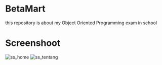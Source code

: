 # BetaMart
this repository is about my Object Oriented Programming exam in school

# Screenshoot
![ss_home](https://user-images.githubusercontent.com/53173495/139687136-8f1356fa-07c4-4997-9a72-ff35614a62b1.PNG)
![ss_tentang](https://user-images.githubusercontent.com/53173495/139687192-d858efbc-3a36-4875-a2d0-a57507e30d45.PNG)
